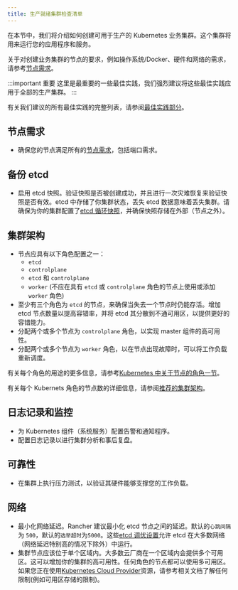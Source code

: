 ```yaml
---
title: 生产就绪集群检查清单
---
```


在本节中，我们将介绍如何创建可用于生产的 Kubernetes 业务集群。这个集群将用来运行您的应用程序和服务。

关于对创建业务集群的节点的要求，例如操作系统/Docker、硬件和网络的需求，请参考[节点需求](/docs/cluster-provisioning/node-requirements/_index)。

:::important 重要
这里是最重要的一些最佳实践，我们强烈建议将这些最佳实践应用于全部的生产集群。
:::

有关我们建议的所有最佳实践的完整列表，请参阅[最佳实践部分](/docs/best-practices/_index)。

## 节点需求

- 确保您的节点满足所有的[节点需求](/docs/cluster-provisioning/node-requirements/_index)，包括端口需求。

## 备份 etcd

- 启用 etcd 快照。验证快照是否被创建成功，并且进行一次灾难恢复来验证快照是否有效。etcd 中存储了你集群状态，丢失 etcd 数据意味着丢失集群。请确保为你的集群配置了[etcd 循环快照](/docs/backups/backups/ha-backups/_index)，并确保快照存储在外部（节点之外）。

## 集群架构

- 节点应具有以下角色配置之一：
  - `etcd`
  - `controlplane`
  - `etcd` 和 `controlplane`
  - `worker` (不应在具有 `etcd` 或 `controlplane` 角色的节点上使用或添加 `worker` 角色)
- 至少有三个角色为 `etcd` 的节点，来确保当失去一个节点时仍能存活。增加 etcd 节点数量以提高容错率，并将 etcd 其分散到不通可用区，以提供更好的容错能力。
- 分配两个或多个节点为 `controlplane` 角色，以实现 master 组件的高可用性。
- 分配两个或多个节点为 `worker` 角色，以在节点出现故障时，可以将工作负载重新调度。

有关每个角色的用途的更多信息，请参考[Kubernetes 中关于节点的角色一节](/docs/cluster-provisioning/production/nodes-and-roles/_index)。

有关每个 Kubernets 角色的节点数的详细信息，请参阅[推荐的集群架构](/docs/cluster-provisioning/production/recommended-architecture/_index)。

## 日志记录和监控

- 为 Kubernetes 组件（系统服务）配置告警和通知程序。
- 配置日志记录以进行集群分析和事后复盘。

## 可靠性

- 在集群上执行压力测试，以验证其硬件能够支撑您的工作负载。

## 网络

- 最小化网络延迟。Rancher 建议最小化 etcd 节点之间的延迟。默认的`心跳间隔`为 `500`，默认的`选举超时`为`5000`。这些[etcd 调优设置](https://coreos.com/etcd/docs/latest/tuning.html)允许 etcd 在大多数网络（网络延迟特别高的情况下除外）中运行。
- 集群节点应该位于单个区域内。大多数云厂商在一个区域内会提供多个可用区。这可以增加你的集群的高可用性。任何角色的节点都可以使用多可用区。如果您正在使用[Kubernetes Cloud Provider](/docs/cluster-provisioning/rke-clusters/options/Cloud-providers/_index)资源，请参考相关文档了解任何限制(例如可用区存储的限制)。
